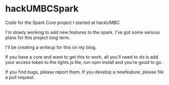 hackUMBCSpark
=============

Code for the Spark Core project I started at hackUMBC

I'm slowly working to add new features to the spark.
I've got some serious plans for this project long term.

I'll be creating a writeup for this on my blog.

If you have a core and want to get this to work, all you'll need
to do is add your access token to the lights.js file,
run npm install and you're good to go.

If you find bugs, please report them.
If you develop a newfeature, please file a pull request.
